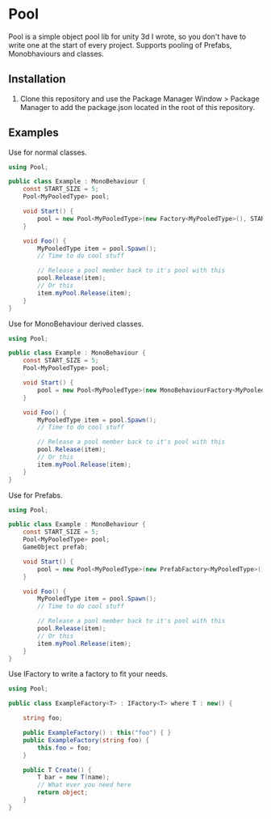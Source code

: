 # Pool
Pool is a simple object pool lib for unity 3d I wrote, so you don't have to write one at the start of every project.
Supports pooling of Prefabs, Monobhaviours and classes.
## Installation
1. Clone this repository and use the Package Manager Window > Package Manager to add the package.json located in the root of this repository.
## Examples
Use for normal classes.
```csharp
using Pool;

public class Example : MonoBehaviour {
    const START_SIZE = 5;
    Pool<MyPooledType> pool;

    void Start() {
        pool = new Pool<MyPooledType>(new Factory<MyPooledType>(), START_SIZE;
    }

    void Foo() {
        MyPooledType item = pool.Spawn();
        // Time to do cool stuff

        // Release a pool member back to it's pool with this
        pool.Release(item);
        // Or this
        item.myPool.Release(item);
    }
} 
```

Use for MonoBehaviour derived classes.
```csharp
using Pool;

public class Example : MonoBehaviour {
    const START_SIZE = 5;
    Pool<MyPooledType> pool;

    void Start() {
        pool = new Pool<MyPooledType>(new MonoBehaviourFactory<MyPooledType>(prefab), START_SIZE;
    }

    void Foo() {
        MyPooledType item = pool.Spawn();
        // Time to do cool stuff

        // Release a pool member back to it's pool with this
        pool.Release(item);
        // Or this
        item.myPool.Release(item);
    }
} 
```

Use for Prefabs.
```csharp
using Pool;

public class Example : MonoBehaviour {
    const START_SIZE = 5;
    Pool<MyPooledType> pool;
    GameObject prefab;

    void Start() {
        pool = new Pool<MyPooledType>(new PrefabFactory<MyPooledType>(), START_SIZE;
    }

    void Foo() {
        MyPooledType item = pool.Spawn();
        // Time to do cool stuff

        // Release a pool member back to it's pool with this
        pool.Release(item);
        // Or this
        item.myPool.Release(item);
    }
} 
```

Use IFactory to write a factory to fit your needs.
```csharp
using Pool;

public class ExampleFactory<T> : IFactory<T> where T : new() {

	string foo;

	public ExampleFactory() : this("foo") { }
	public ExampleFactory(string foo) {
		this.foo = foo;
	}

	public T Create() {
		T bar = new T(name);
        // What ever you need here
		return object;
	}
}
```

